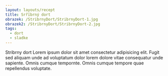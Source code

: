 ```yaml
---
layout: layouts/recept
title: Srříbrný dort
obrazek: /StribrnyDort/StribrnyDort-1.jpg
obrazek2: /StribrnyDort/StribrnyDort-2.jpg
tags: 
  - dort
  - sladke
---
```


Stribrny dort Lorem ipsum dolor sit amet consectetur adipisicing elit. Fugit sed aliquam unde ad voluptatum dolor lorem dolore vitae consequatur unde sapiente. Omnis cumque tempornte. Omnis cumque tempore quae repellendus voluptate.